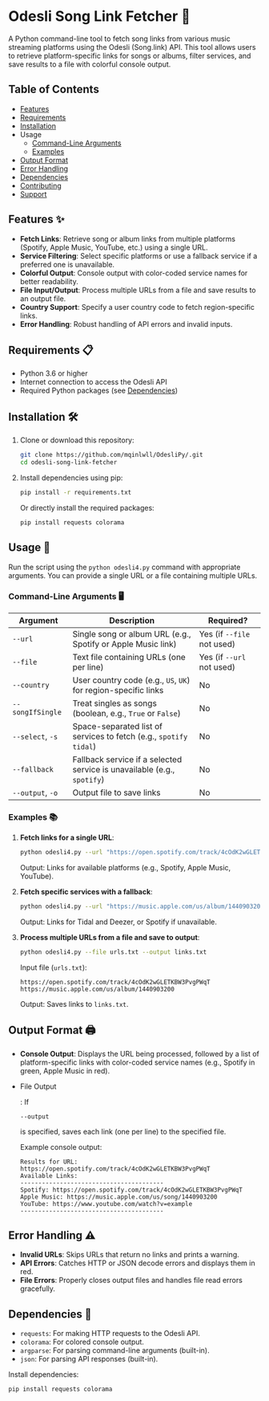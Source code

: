 # Odesli Song Link Fetcher 🎵

A Python command-line tool to fetch song links from various music streaming platforms using the Odesli (Song.link) API. This tool allows users to retrieve platform-specific links for songs or albums, filter services, and save results to a file with colorful console output.

## Table of Contents

- [Features](#features-)
- [Requirements](#requirements-)
- [Installation](#installation-)
- Usage
  - [Command-Line Arguments](#command-line-arguments-)
  - [Examples](#examples-)
- [Output Format](#output-format-)
- [Error Handling](#error-handling-)
- [Dependencies](#dependencies-)
- [Contributing](#contributing-)
- [Support](#support-)

## Features ✨

- **Fetch Links**: Retrieve song or album links from multiple platforms (Spotify, Apple Music, YouTube, etc.) using a single URL.
- **Service Filtering**: Select specific platforms or use a fallback service if a preferred one is unavailable.
- **Colorful Output**: Console output with color-coded service names for better readability.
- **File Input/Output**: Process multiple URLs from a file and save results to an output file.
- **Country Support**: Specify a user country code to fetch region-specific links.
- **Error Handling**: Robust handling of API errors and invalid inputs.

## Requirements 📋

- Python 3.6 or higher
- Internet connection to access the Odesli API
- Required Python packages (see [Dependencies](#dependencies-))

## Installation 🛠️

1. Clone or download this repository:

   ```bash
   git clone https://github.com/mqinlwll/OdesliPy/.git
   cd odesli-song-link-fetcher
   ```

2. Install dependencies using pip:

   ```bash
   pip install -r requirements.txt
   ```

   Or directly install the required packages:

   ```bash
   pip install requests colorama
   ```

## Usage 🚀

Run the script using the `python odesli4.py` command with appropriate arguments. You can provide a single URL or a file containing multiple URLs.

### Command-Line Arguments 🖥️

| Argument         | Description                                                  | Required?                  |
| ---------------- | ------------------------------------------------------------ | -------------------------- |
| `--url`          | Single song or album URL (e.g., Spotify or Apple Music link) | Yes (if `--file` not used) |
| `--file`         | Text file containing URLs (one per line)                     | Yes (if `--url` not used)  |
| `--country`      | User country code (e.g., `US`, `UK`) for region-specific links | No                         |
| `--songIfSingle` | Treat singles as songs (boolean, e.g., `True` or `False`)    | No                         |
| `--select`, `-s` | Space-separated list of services to fetch (e.g., `spotify tidal`) | No                         |
| `--fallback`     | Fallback service if a selected service is unavailable (e.g., `spotify`) | No                         |
| `--output`, `-o` | Output file to save links                                    | No                         |

### Examples 📚

1. **Fetch links for a single URL**:

   ```bash
   python odesli4.py --url "https://open.spotify.com/track/4cOdK2wGLETKBW3PvgPWqT" --country US
   ```

   Output: Links for available platforms (e.g., Spotify, Apple Music, YouTube).

2. **Fetch specific services with a fallback**:

   ```bash
   python odesli4.py --url "https://music.apple.com/us/album/1440903200" -s tidal deezer --fallback spotify
   ```

   Output: Links for Tidal and Deezer, or Spotify if unavailable.

3. **Process multiple URLs from a file and save to output**:

   ```bash
   python odesli4.py --file urls.txt --output links.txt
   ```

   Input file (`urls.txt`):

   ```
   https://open.spotify.com/track/4cOdK2wGLETKBW3PvgPWqT
   https://music.apple.com/us/album/1440903200
   ```

   Output: Saves links to `links.txt`.

## Output Format 🖨️

- **Console Output**: Displays the URL being processed, followed by a list of platform-specific links with color-coded service names (e.g., Spotify in green, Apple Music in red).

- File Output

  : If 

  ```
  --output
  ```

   is specified, saves each link (one per line) to the specified file.

  Example console output:

  ```
  Results for URL: https://open.spotify.com/track/4cOdK2wGLETKBW3PvgPWqT
  Available Links:
  ----------------------------------------
  Spotify: https://open.spotify.com/track/4cOdK2wGLETKBW3PvgPWqT
  Apple Music: https://music.apple.com/us/song/1440903200
  YouTube: https://www.youtube.com/watch?v=example
  ----------------------------------------
  ```

## Error Handling ⚠️

- **Invalid URLs**: Skips URLs that return no links and prints a warning.
- **API Errors**: Catches HTTP or JSON decode errors and displays them in red.
- **File Errors**: Properly closes output files and handles file read errors gracefully.

## Dependencies 🧩

- `requests`: For making HTTP requests to the Odesli API.
- `colorama`: For colored console output.
- `argparse`: For parsing command-line arguments (built-in).
- `json`: For parsing API responses (built-in).

Install dependencies:

```bash
pip install requests colorama
```

